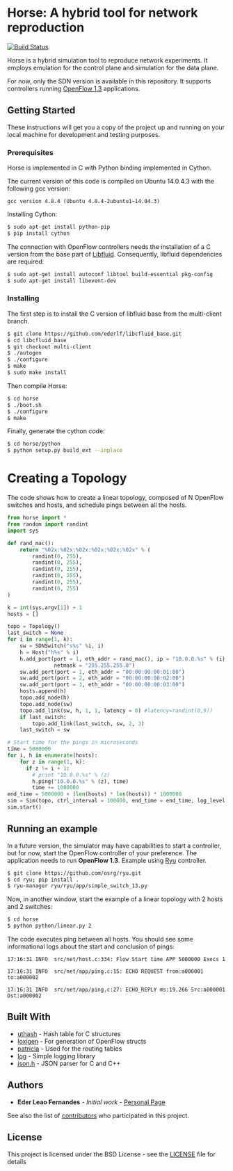 # Horse: A hybrid tool for network reproduction

[![Build Status](https://travis-ci.org/ederlf/horse.svg?branch=master)](https://travis-ci.org/ederlf/horse)

Horse is a hybrid simulation tool to reproduce network experiments. 
It employs emulation for the control plane and simulation for the data plane.

For now, only the SDN version is available in this repository. It supports controllers
running [OpenFlow 1.3](https://www.opennetworking.org/images/stories/downloads/sdn-resources/onf-specifications/openflow/openflow-spec-v1.3.1.pdf) applications. 

## Getting Started

These instructions will get you a copy of the project up and running on your local machine for development and testing purposes. 

### Prerequisites

Horse is implemented in C with Python binding implemented in Cython.

The current version of this code is compiled on Ubuntu 14.0.4.3 with the following gcc version:
```
gcc version 4.8.4 (Ubuntu 4.8.4-2ubuntu1~14.04.3)
```

Installing Cython:

```bash
$ sudo apt-get install python-pip
$ pip install cython
```

The connection with OpenFlow controllers needs the installation of a C version from the base part of [Libfluid](http://opennetworkingfoundation.github.io/libfluid/). Consequently, libfluid dependencies are required:

```bash
$ sudo apt-get install autoconf libtool build-essential pkg-config
$ sudo apt-get install libevent-dev 

```

### Installing

The first step is to install the C version of libfluid base from the multi-client branch.

```bash
$ git clone https://github.com/ederlf/libcfluid_base.git
$ cd libcfluid_base
$ git checkout multi-client
$ ./autogen
$ ./configure
$ make
$ sudo make install
```

Then compile Horse:

```bash
$ cd horse
$ ./boot.sh
$ ./configure
$ make
```

Finally, generate the cython code:

```bash
$ cd horse/python
$ python setup.py build_ext --inplace
```

# Creating a Topology

The code shows how to create a linear topology, composed of N OpenFlow switches and hosts, and schedule pings between all the hosts. 

```python
from horse import *
from random import randint
import sys

def rand_mac():
    return "%02x:%02x:%02x:%02x:%02x:%02x" % (
        randint(0, 255),
        randint(0, 255),
        randint(0, 255),
        randint(0, 255),
        randint(0, 255),
        randint(0, 255)
)

k = int(sys.argv[1]) + 1
hosts = []

topo = Topology()
last_switch = None
for i in range(1, k):
    sw = SDNSwitch("s%s" %i, i)
    h = Host("h%s" % i)
    h.add_port(port = 1, eth_addr = rand_mac(), ip = "10.0.0.%s" % (i), 
               netmask = "255.255.255.0")
    sw.add_port(port = 1, eth_addr = "00:00:00:00:01:00")
    sw.add_port(port = 2, eth_addr = "00:00:00:00:02:00")
    sw.add_port(port = 3, eth_addr = "00:00:00:00:03:00")
    hosts.append(h)
    topo.add_node(h)
    topo.add_node(sw)
    topo.add_link(sw, h, 1, 1, latency = 0) #latency=randint(0,9))
    if last_switch:
        topo.add_link(last_switch, sw, 2, 3)
    last_switch = sw

# Start time for the pings in microseconds
time = 5000000
for i, h in enumerate(hosts):
    for z in range(1, k):
      if z != i + 1:
        # print "10.0.0.%s" % (z)
        h.ping("10.0.0.%s" % (z), time)
        time += 1000000
end_time = 5000000 + (len(hosts) * len(hosts)) * 1000000  
sim = Sim(topo, ctrl_interval = 100000, end_time = end_time, log_level = LogLevels.LOG_INFO)
sim.start()
```

## Running an example

In a future version, the simulator may have capabilities to start a controller, but for now, start the OpenFlow controller of your preference. The application needs to run **OpenFlow 1.3**. 
Example using [Ryu](https://github.com/osrg/ryu) controller.

```bash
$ git clone https://github.com/osrg/ryu.git
$ cd ryu; pip install .
$ ryu-manager ryu/ryu/app/simple_switch_13.py
```

Now, in another window, start the example of a linear topology with 2 hosts and 2 switches:

```bash
$ cd horse
$ python python/linear.py 2
```

The code executes ping between all hosts. You should see some informational logs about the start and conclusion of pings:

```
17:16:31 INFO  src/net/host.c:334: Flow Start time APP 5000000 Execs 1

17:16:31 INFO  src/net/app/ping.c:15: ECHO REQUEST from:a000001 to:a000002

17:16:31 INFO  src/net/app/ping.c:27: ECHO_REPLY ms:19.266 Src:a000001 Dst:a000002
```

## Built With

* [uthash](https://troydhanson.github.io/uthash/) - Hash table for C structures
* [loxigen](https://github.com/floodlight/loxigen) - For generation of OpenFlow structs
* [patricia](https://github.com/jsommers/pytricia) - Used for the routing tables
* [log](https://github.com/rxi/log.c) - Simple logging library
* [json.h](https://github.com/sheredom/json.h) - JSON parser for C and C++

## Authors

* **Eder Leao Fernandes** - *Initial work* - [Personal Page](www.eecs.qmul.ac.uk/~eleao/)

See also the list of [contributors](https://github.com/ederlf/horse/contributors) who participated in this project.

## License

This project is licensed under the BSD License - see the [LICENSE](https://github.com/ederlf/horse/docs/LICENSE) file for details

